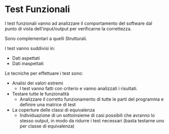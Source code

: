 # Test Funzionali

I test funzionali vanno ad analizzare il comportamento del software dal punto di vista dell'input/output per verificarne la correttezza.

Sono complementari a quelli Strutturali.

I test vanno suddivisi in:

* Dati aspettati
* Dati inaspettati

Le tecniche per effettuare i test sono:

* Analisi dei valori estremi
  * I test vanno fatti con criterio e vanno analizzati i risultati.
* Testare tutte le funzionalità
  * Analizzare il corretto funzionamento di tutte le parti del programma e definire una matrice di test
* La coperture delle classi di equivalenza
  * Individuazione di un sottoinsieme di casi possibili che avranno lo stesso output, in modo da ridurre i test necessari (basta testarne uno per classe di equivalenza) 




